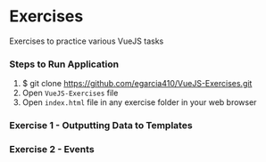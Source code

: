 # Exercises
Exercises to practice various VueJS tasks

### Steps to Run Application
1. $ git clone https://github.com/egarcia410/VueJS-Exercises.git
2. Open `VueJS-Exercises` file
3. Open `index.html` file in any exercise folder in your web browser

### Exercise 1 - Outputting Data to Templates
### Exercise 2 - Events
